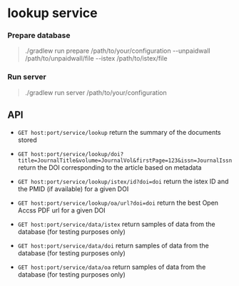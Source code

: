 # lookup service



### Prepare database 
> ./gradlew run prepare /path/to/your/configuration --unpaidwall /path/to/unpaidwall/file --istex /path/to/istex/file 


### Run server
> ./gradlew run server /path/to/your/configuration


## API

- `GET host:port/service/lookup` return the summary of the documents stored
- `GET host:port/service/lookup/doi?title=JournalTitle&volume=JournalVol&firstPage=123&issn=JournalIssn` return the DOI corresponding to the article based on metadata
- `GET host:port/service/lookup/istex/id?doi=doi` return the istex ID and the PMID (if available) for a given DOI
- `GET host:port/service/lookup/oa/url?doi=doi` return the best Open Accss PDF url for a given DOI 

- `GET host:port/service/data/istex` return samples of data from the database (for testing purposes only)   
- `GET host:port/service/data/doi` return samples of data from the database (for testing purposes only)
- `GET host:port/service/data/oa` return samples of data from the database (for testing purposes only)
